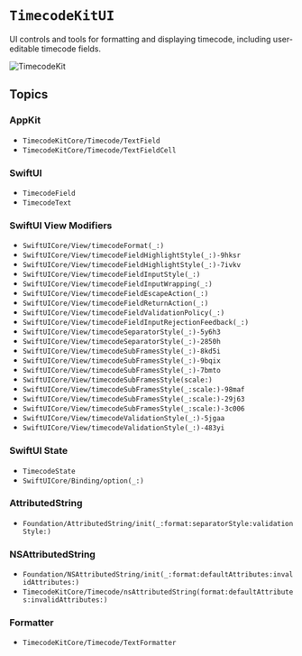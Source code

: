 # ``TimecodeKitUI``

UI controls and tools for formatting and displaying timecode, including user-editable timecode fields.

![TimecodeKit](timecodekit-banner.png)

## Topics

### AppKit

- ``TimecodeKitCore/Timecode/TextField``
- ``TimecodeKitCore/Timecode/TextFieldCell``

### SwiftUI

- ``TimecodeField``
- ``TimecodeText``

### SwiftUI View Modifiers

- ``SwiftUICore/View/timecodeFormat(_:)``
- ``SwiftUICore/View/timecodeFieldHighlightStyle(_:)-9hksr``
- ``SwiftUICore/View/timecodeFieldHighlightStyle(_:)-7ivkv``
- ``SwiftUICore/View/timecodeFieldInputStyle(_:)``
- ``SwiftUICore/View/timecodeFieldInputWrapping(_:)``
- ``SwiftUICore/View/timecodeFieldEscapeAction(_:)``
- ``SwiftUICore/View/timecodeFieldReturnAction(_:)``
- ``SwiftUICore/View/timecodeFieldValidationPolicy(_:)``
- ``SwiftUICore/View/timecodeFieldInputRejectionFeedback(_:)``
- ``SwiftUICore/View/timecodeSeparatorStyle(_:)-5y6h3``
- ``SwiftUICore/View/timecodeSeparatorStyle(_:)-2850h``
- ``SwiftUICore/View/timecodeSubFramesStyle(_:)-8kd5i``
- ``SwiftUICore/View/timecodeSubFramesStyle(_:)-9bqix``
- ``SwiftUICore/View/timecodeSubFramesStyle(_:)-7bmto``
- ``SwiftUICore/View/timecodeSubFramesStyle(scale:)``
- ``SwiftUICore/View/timecodeSubFramesStyle(_:scale:)-98maf``
- ``SwiftUICore/View/timecodeSubFramesStyle(_:scale:)-29j63``
- ``SwiftUICore/View/timecodeSubFramesStyle(_:scale:)-3c006``
- ``SwiftUICore/View/timecodeValidationStyle(_:)-5jgaa``
- ``SwiftUICore/View/timecodeValidationStyle(_:)-483yi``

### SwiftUI State

- ``TimecodeState``
- ``SwiftUICore/Binding/option(_:)``

### AttributedString

- ``Foundation/AttributedString/init(_:format:separatorStyle:validationStyle:)``

### NSAttributedString

- ``Foundation/NSAttributedString/init(_:format:defaultAttributes:invalidAttributes:)``
- ``TimecodeKitCore/Timecode/nsAttributedString(format:defaultAttributes:invalidAttributes:)``

### Formatter

- ``TimecodeKitCore/Timecode/TextFormatter``
